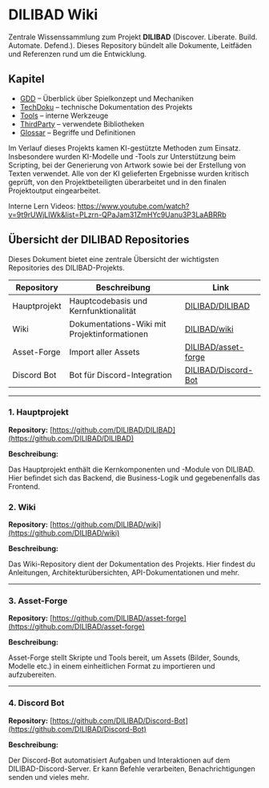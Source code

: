 # DILIBAD Wiki

Zentrale Wissenssammlung zum Projekt **DILIBAD** (Discover. Liberate. Build. Automate. Defend.). Dieses Repository bündelt alle Dokumente, Leitfäden und Referenzen rund um die Entwicklung.

## Kapitel
- [GDD](de/Dokumentation/GDD/README.md) – Überblick über Spielkonzept und Mechaniken
- [TechDoku](de/Dokumentation/TechDoku/TechDokuReadme.md) – technische Dokumentation des Projekts
- [Tools](de/Dokumentation/Tools/ToolsReadme.md) – interne Werkzeuge
- [ThirdParty](de/Dokumentation/ThirdParty/README.md) – verwendete Bibliotheken
- [Glossar](de/Dokumentation/Glossar/README.md) – Begriffe und Definitionen

Im Verlauf dieses Projekts kamen KI-gestützte Methoden zum Einsatz. Insbesondere wurden KI-Modelle und -Tools zur Unterstützung beim Scripting, bei der Generierung von Artwork sowie bei der Erstellung von Texten verwendet. Alle von der KI gelieferten Ergebnisse wurden kritisch geprüft, von den Projektbeteiligten überarbeitet und in den finalen Projektoutput eingearbeitet.


Interne Lern Videos:
https://www.youtube.com/watch?v=9t9rUWjLIWk&list=PLzrn-QPaJam31ZmHYc9Uanu3P3LaABRRb



## Übersicht der DILIBAD Repositories

Dieses Dokument bietet eine zentrale Übersicht der wichtigsten Repositories des DILIBAD-Projekts.

| Repository   | Beschreibung                                 | Link                                                          |
| ------------ | -------------------------------------------- | ------------------------------------------------------------- |
| Hauptprojekt | Hauptcodebasis und Kernfunktionalität        | [DILIBAD/DILIBAD](https://github.com/DILIBAD/DILIBAD)         |
| Wiki         | Dokumentations-Wiki mit Projektinformationen | [DILIBAD/wiki](https://github.com/DILIBAD/wiki)               |
| Asset-Forge  | Import aller Assets                          | [DILIBAD/asset-forge](https://github.com/DILIBAD/asset-forge) |
| Discord Bot  | Bot für Discord-Integration                  | [DILIBAD/Discord-Bot](https://github.com/DILIBAD/Discord-Bot) |

---

### 1. Hauptprojekt

**Repository:** [https://github.com/DILIBAD/DILIBAD](https://github.com/DILIBAD/DILIBAD)

**Beschreibung:**

Das Hauptprojekt enthält die Kernkomponenten und -Module von DILIBAD. Hier befindet sich das Backend, die Business-Logik und gegebenenfalls das Frontend.


### 2. Wiki

**Repository:** [https://github.com/DILIBAD/wiki](https://github.com/DILIBAD/wiki)

**Beschreibung:**

Das Wiki-Repository dient der Dokumentation des Projekts. Hier findest du Anleitungen, Architekturübersichten, API-Dokumentationen und mehr.

---

### 3. Asset-Forge

**Repository:** [https://github.com/DILIBAD/asset-forge](https://github.com/DILIBAD/asset-forge)

**Beschreibung:**

Asset-Forge stellt Skripte und Tools bereit, um Assets (Bilder, Sounds, Modelle etc.) in einem einheitlichen Format zu importieren und aufzubereiten.

---

### 4. Discord Bot

**Repository:** [https://github.com/DILIBAD/Discord-Bot](https://github.com/DILIBAD/Discord-Bot)

**Beschreibung:**

Der Discord-Bot automatisiert Aufgaben und Interaktionen auf dem DILIBAD-Discord-Server. Er kann Befehle verarbeiten, Benachrichtigungen senden und vieles mehr.


